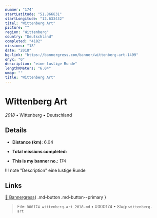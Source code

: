 ```yaml
---
nummer: "174"
startLatitude: "51.866831"
startLongitude: "12.633432"
titel: "Wittenberg Art"
picture: ""
region: "Wittenberg"
country: "Deutschland"
completed: "4182"
missions: "18"
date: "2018"
bg-link: "https://bannergress.com/banner/wittenberg-art-1499"
onyx: "0"
description: "eine lustige Runde"
lengthKMeters: "6,04"
umap: ""
title: "Wittenberg Art"
---
```

# Wittenberg Art

*2018* • Wittenberg • Deutschland



## Details
- **Distance (km):** 6.04

- **Total missions completed:** 
- **This is my banner no.:** 174


!!! note "Description"
    eine lustige Runde



## Links
[🔗 Bannergress](https://bannergress.com/banner/wittenberg-art-1499){ .md-button .md-button--primary }



> File: `000174_wittenberg-art_2018.md` • #000174 • Slug: `wittenberg-art`
